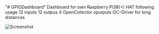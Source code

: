 "# GPIODashboard" 
Dashboard for own Raspberry Pi3B(+) HAT following usage
12 inputs
12 outpus
4 OpenCollector oputputs
I2C-Driver for long distances

![Screenshot](GOIODashboard.png)
